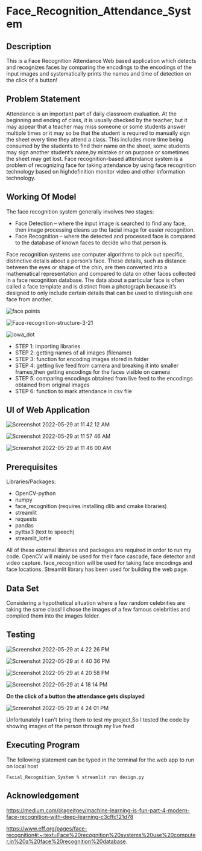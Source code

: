 # Face_Recognition_Attendance_System
## Description
This is a Face Recognition Attendance Web based application which detects and recognizes faces by comparing the encodings to the encodings of the input images and systematically prints the names and time of detection on the click of a button!

## Problem Statement
Attendance is an important part of daily classroom evaluation. At the beginning and ending of
class, it is usually checked by the teacher, but it may appear that a teacher may miss someone or some students answer multiple times or it may so be that the student is required to manually sign the sheet every time they attend a class. This includes more time being consumed by the students to find their name on the sheet, some students may sign another student’s name,by mistake or on purpose  or sometimes the sheet may get lost.
Face recognition-based attendance system is a problem of recognizing face for taking attendance by using face recognition technology based on highdefinition monitor video and other information technology.

## Working Of Model
The face recognition
system generally involves two stages:
* Face Detection – where the input image is searched to find any face, then image processing cleans up the facial image for easier recognition.
* Face Recognition – where the detected and processed face is compared to the database of known faces to decide who that person is.

Face recognition systems use computer algorithms to pick out specific, distinctive details about a person’s face. These details, such as distance between the eyes or shape of the chin, are then converted into a mathematical representation and compared to data on other faces collected in a face recognition database. The data about a particular face is often called a face template and is distinct from a photograph because it’s designed to only include certain details that can be used to distinguish one face from another.

![face points](https://user-images.githubusercontent.com/98026175/170861875-ddb7ab8a-4c16-4b34-8629-175eb2ee283f.jpeg)

![Face-recognition-structure-3-21](https://user-images.githubusercontent.com/98026175/170862407-6e1a6839-a17d-4018-a573-35625531ef5c.png)

![iowa_dot](https://user-images.githubusercontent.com/98026175/170862439-09b5f363-6d69-46f2-80b8-b26329864ddf.jpeg)

- STEP 1: importing libraries
- STEP 2: getting names of all images (filename)
- STEP 3: function for encoding images stored in folder
- STEP 4: getting live feed from camera and breaking it into smaller frames,then getting encodings for the faces visible on camera
- STEP 5: comparing encodings obtained from live feed to the encodings obtained from original images
- STEP 6: function to mark attendance in csv file

## UI of Web Application
![Screenshot 2022-05-29 at 11 42 12 AM](https://user-images.githubusercontent.com/98026175/170864455-d1ca33f4-5424-44f3-b359-297fc560c0b0.png)

![Screenshot 2022-05-29 at 11 57 46 AM](https://user-images.githubusercontent.com/98026175/170864486-ae15897b-c583-431e-a562-483bb7f0a988.png)

![Screenshot 2022-05-29 at 11 46 00 AM](https://user-images.githubusercontent.com/98026175/170865983-bb2b3b9c-e74f-4b50-bdd4-4712477292ba.png)

## Prerequisites
Libraries/Packages:

- OpenCV-python
- numpy
- face_recognition (requires installing dlib and cmake libraries)
- streamlit
- requests
- pandas
- pyttsx3 (text to speech)
- streamlit_lottie


All of these external libraries and packages are required in order to run my code. 
OpenCV will mainly be used for their face cascade, face detector and video capture.
face_recognition will be used for taking face encodings and face locations.
Streamlit library has been used for building the web page.


## Data Set

Considering a hypothetical situation where a few random celebrities are taking the same class!
I chose the images of a few famous celebrities and complied them into the images folder.

## Testing

![Screenshot 2022-05-29 at 4 22 26 PM](https://user-images.githubusercontent.com/98026175/170864496-78fe9b98-4619-4e3e-9a12-bc92e03f03d9.png)

![Screenshot 2022-05-29 at 4 40 36 PM](https://user-images.githubusercontent.com/98026175/170865038-fb59ce4b-46d8-4f15-94d1-7b279f15f8a2.png)

![Screenshot 2022-05-29 at 4 20 58 PM](https://user-images.githubusercontent.com/98026175/170864508-0f05399b-ea33-4426-be1e-ad9ad13384ce.png)

![Screenshot 2022-05-29 at 4 18 14 PM](https://user-images.githubusercontent.com/98026175/170864530-63a0fb0c-b610-43a9-9071-c04880dfe5a2.png)


**On the click of a button the attendance gets displayed**

![Screenshot 2022-05-29 at 4 24 01 PM](https://user-images.githubusercontent.com/98026175/170864591-7b6fff63-abc7-4375-96b2-8ed3b065d8d8.png)

Unfortunately I can't bring them to test my project,So I tested the code by showing images of the person through my live feed

## Executing Program
The following statement can be typed in the terminal for the web app to run on local host

`Facial_Recognition_System % streamlit run design.py`

## Acknowledgement
https://medium.com/@ageitgey/machine-learning-is-fun-part-4-modern-face-recognition-with-deep-learning-c3cffc121d78

https://www.eff.org/pages/face-recognition#:~:text=Face%20recognition%20systems%20use%20computer,in%20a%20face%20recognition%20database.

